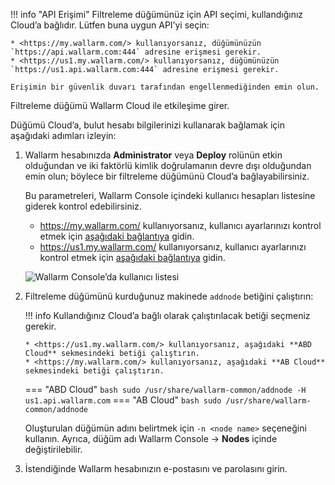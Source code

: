 [img-wl-console-users]:         ../images/check-users.png

[link-wl-console-us]:              https://us1.my.wallarm.com/
[link-wl-console-eu]:              https://my.wallarm.com/
[link-wl-console-users-us]:        https://us1.my.wallarm.com/settings/users
[link-wl-console-users-eu]:        https://my.wallarm.com/settings/users


!!! info "API Erişimi"
    Filtreleme düğümünüz için API seçimi, kullandığınız Cloud’a bağlıdır. Lütfen buna uygun API’yi seçin:
    
    * <https://my.wallarm.com/> kullanıyorsanız, düğümünüzün `https://api.wallarm.com:444` adresine erişmesi gerekir.
    * <https://us1.my.wallarm.com/> kullanıyorsanız, düğümünüzün `https://us1.api.wallarm.com:444` adresine erişmesi gerekir.
    
    Erişimin bir güvenlik duvarı tarafından engellenmediğinden emin olun.

Filtreleme düğümü Wallarm Cloud ile etkileşime girer. 

Düğümü Cloud’a, bulut hesabı bilgilerinizi kullanarak bağlamak için aşağıdaki adımları izleyin:

1.  Wallarm hesabınızda **Administrator** veya **Deploy** rolünün etkin olduğundan ve iki faktörlü kimlik doğrulamanın devre dışı olduğundan emin olun; böylece bir filtreleme düğümünü Cloud’a bağlayabilirsiniz. 
     
    Bu parametreleri, Wallarm Console içindeki kullanıcı hesapları listesine giderek kontrol edebilirsiniz.
    
    * <https://my.wallarm.com/> kullanıyorsanız, kullanıcı ayarlarınızı kontrol etmek için [aşağıdaki bağlantıya][link-wl-console-users-eu] gidin.
    * <https://us1.my.wallarm.com/> kullanıyorsanız, kullanıcı ayarlarınızı kontrol etmek için [aşağıdaki bağlantıya][link-wl-console-users-us] gidin.

    ![Wallarm Console’da kullanıcı listesi][img-wl-console-users]

2.  Filtreleme düğümünü kurduğunuz makinede `addnode` betiğini çalıştırın:
    
    !!! info
        Kullandığınız Cloud’a bağlı olarak çalıştırılacak betiği seçmeniz gerekir.
    
        * <https://us1.my.wallarm.com/> kullanıyorsanız, aşağıdaki **ABD Cloud** sekmesindeki betiği çalıştırın.
        * <https://my.wallarm.com/> kullanıyorsanız, aşağıdaki **AB Cloud** sekmesindeki betiği çalıştırın.
    
    === "ABD Cloud"
        ``` bash
        sudo /usr/share/wallarm-common/addnode -H us1.api.wallarm.com
        ```
    === "AB Cloud"
        ``` bash
        sudo /usr/share/wallarm-common/addnode
        ```
    
    Oluşturulan düğümün adını belirtmek için `-n <node name>` seçeneğini kullanın. Ayrıca, düğüm adı Wallarm Console → **Nodes** içinde değiştirilebilir.

3.  İstendiğinde Wallarm hesabınızın e-postasını ve parolasını girin.